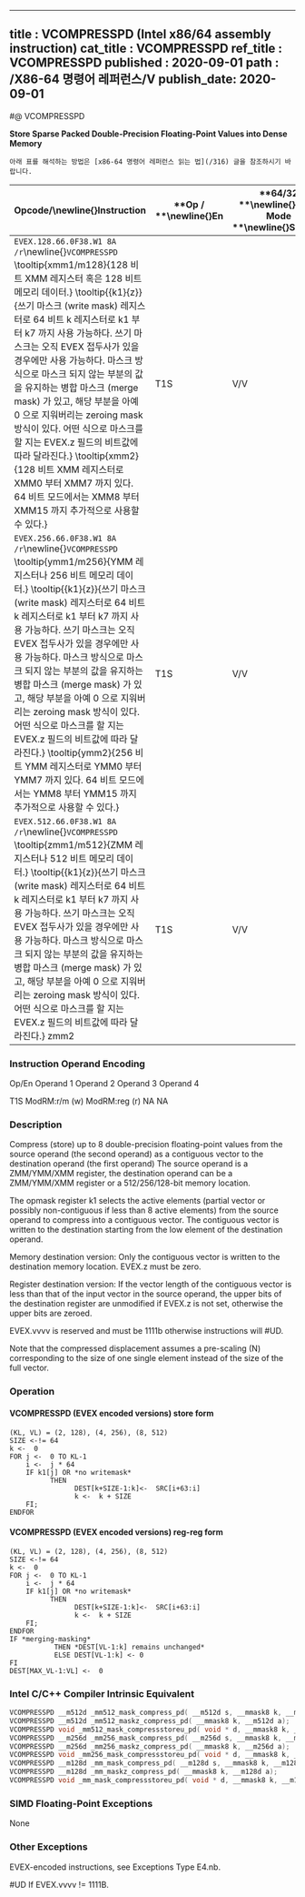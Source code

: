 ----------------------------
title : VCOMPRESSPD (Intel x86/64 assembly instruction)
cat_title : VCOMPRESSPD
ref_title : VCOMPRESSPD
published : 2020-09-01
path : /X86-64 명령어 레퍼런스/V
publish_date: 2020-09-01
----------------------------


#@ VCOMPRESSPD

**Store Sparse Packed Double-Precision Floating-Point Values into Dense Memory**

```lec-info
아래 표를 해석하는 방법은 [x86-64 명령어 레퍼런스 읽는 법](/316) 글을 참조하시기 바랍니다.
```

|**Opcode/**\newline{}**Instruction**|**Op / **\newline{}**En**|**64/32 **\newline{}**bit Mode **\newline{}**Support**|**CPUID **\newline{}**Feature **\newline{}**Flag**|**Description**|
|------------------------------------|-------------------------|------------------------------------------------------|--------------------------------------------------|---------------|
|`EVEX.128.66.0F38.W1 8A /r`\newline{}`VCOMPRESSPD` \tooltip{xmm1/m128}{128 비트 XMM 레지스터 혹은 128 비트 메모리 데이터.} \tooltip{\{k1\}\{z\}}{쓰기 마스크 (write mask) 레지스터로 64 비트 k 레지스터로 k1 부터 k7 까지 사용 가능하다. 쓰기 마스크는 오직 EVEX 접두사가 있을 경우에만 사용 가능하다. 마스크 방식으로 마스크 되지 않는 부분의 값을 유지하는 병합 마스크 (merge mask) 가 있고, 해당 부분을 아예 0 으로 지워버리는 zeroing mask 방식이 있다. 어떤 식으로 마스크를 할 지는 EVEX.z 필드의 비트값에 따라 달라진다.} \tooltip{xmm2}{128 비트 XMM 레지스터로 XMM0 부터 XMM7 까지 있다. 64 비트 모드에서는 XMM8 부터 XMM15 까지 추가적으로 사용할 수 있다.} |T1S|V/V|AVX512VL\newline{}AVX512F|Compress packed double-precision floating-point values from xmm2 to xmm1/m128 using writemask k1.|
|`EVEX.256.66.0F38.W1 8A /r`\newline{}`VCOMPRESSPD` \tooltip{ymm1/m256}{YMM 레지스터나 256 비트 메모리 데이터.} \tooltip{\{k1\}\{z\}}{쓰기 마스크 (write mask) 레지스터로 64 비트 k 레지스터로 k1 부터 k7 까지 사용 가능하다. 쓰기 마스크는 오직 EVEX 접두사가 있을 경우에만 사용 가능하다. 마스크 방식으로 마스크 되지 않는 부분의 값을 유지하는 병합 마스크 (merge mask) 가 있고, 해당 부분을 아예 0 으로 지워버리는 zeroing mask 방식이 있다. 어떤 식으로 마스크를 할 지는 EVEX.z 필드의 비트값에 따라 달라진다.} \tooltip{ymm2}{256 비트 YMM 레지스터로 YMM0 부터 YMM7 까지 있다. 64 비트 모드에서는 YMM8 부터 YMM15 까지 추가적으로 사용할 수 있다.} |T1S|V/V|AVX512VL\newline{}AVX512F|Compress packed double-precision floating-point values from ymm2 to ymm1/m256 using writemask k1.|
|`EVEX.512.66.0F38.W1 8A /r`\newline{}`VCOMPRESSPD` \tooltip{zmm1/m512}{ZMM 레지스터나 512 비트 메모리 데이터.} \tooltip{\{k1\}\{z\}}{쓰기 마스크 (write mask) 레지스터로 64 비트 k 레지스터로 k1 부터 k7 까지 사용 가능하다. 쓰기 마스크는 오직 EVEX 접두사가 있을 경우에만 사용 가능하다. 마스크 방식으로 마스크 되지 않는 부분의 값을 유지하는 병합 마스크 (merge mask) 가 있고, 해당 부분을 아예 0 으로 지워버리는 zeroing mask 방식이 있다. 어떤 식으로 마스크를 할 지는 EVEX.z 필드의 비트값에 따라 달라진다.} zmm2 |T1S|V/V|AVX512F|Compress packed double-precision floating-point values from zmm2 using control mask k1 to zmm1/m512.|
###                                                       Instruction Operand Encoding


Op/En Operand 1 Operand 2 Operand 3 Operand 4

 T1S ModRM:r/m (w) ModRM:reg (r) NA NA

### Description 


Compress (store) up to 8 double-precision floating-point values from the source operand (the second operand) as a contiguous vector to the destination operand (the first operand) The source operand is a ZMM/YMM/XMM register, the destination operand can be a ZMM/YMM/XMM register or a 512/256/128-bit memory location.

The opmask register k1 selects the active elements (partial vector or possibly non-contiguous if less than 8 active elements) from the source operand to compress into a contiguous vector. The contiguous vector is written to the destination starting from the low element of the destination operand.

Memory destination version: Only the contiguous vector is written to the destination memory location. EVEX.z must be zero.

Register destination version: If the vector length of the contiguous vector is less than that of the input vector in the source operand, the upper bits of the destination register are unmodified if EVEX.z is not set, otherwise the upper bits are zeroed.

EVEX.vvvv is reserved and must be 1111b otherwise instructions will #UD.

Note that the compressed displacement assumes a pre-scaling (N) corresponding to the size of one single element instead of the size of the full vector.


### Operation
#### VCOMPRESSPD (EVEX encoded versions) store form
```info-verb
(KL, VL) = (2, 128), (4, 256), (8, 512)
SIZE <-!= 64
k <-  0
FOR j <-  0 TO KL-1
    i <-  j * 64
    IF k1[j] OR *no writemask*
          THEN 
                DEST[k+SIZE-1:k]<-  SRC[i+63:i]
                k <-  k + SIZE
    FI;
ENDFOR
```
#### VCOMPRESSPD (EVEX encoded versions) reg-reg form
```info-verb
(KL, VL) = (2, 128), (4, 256), (8, 512)
SIZE <-!= 64
k <-  0
FOR j <-  0 TO KL-1
    i <-  j * 64
    IF k1[j] OR *no writemask*
          THEN 
                DEST[k+SIZE-1:k]<-  SRC[i+63:i]
                k <-  k + SIZE
    FI;
ENDFOR
IF *merging-masking* 
           THEN *DEST[VL-1:k] remains unchanged*
           ELSE DEST[VL-1:k] <- 0
FI
DEST[MAX_VL-1:VL] <-  0
```

### Intel C/C++ Compiler Intrinsic Equivalent

```cpp
VCOMPRESSPD __m512d _mm512_mask_compress_pd( __m512d s, __mmask8 k, __m512d a);
VCOMPRESSPD __m512d _mm512_maskz_compress_pd( __mmask8 k, __m512d a);
VCOMPRESSPD void _mm512_mask_compressstoreu_pd( void * d, __mmask8 k, __m512d a);
VCOMPRESSPD __m256d _mm256_mask_compress_pd( __m256d s, __mmask8 k, __m256d a);
VCOMPRESSPD __m256d _mm256_maskz_compress_pd( __mmask8 k, __m256d a);
VCOMPRESSPD void _mm256_mask_compressstoreu_pd( void * d, __mmask8 k, __m256d a);
VCOMPRESSPD __m128d _mm_mask_compress_pd( __m128d s, __mmask8 k, __m128d a);
VCOMPRESSPD __m128d _mm_maskz_compress_pd( __mmask8 k, __m128d a);
VCOMPRESSPD void _mm_mask_compressstoreu_pd( void * d, __mmask8 k, __m128d a);
```
### SIMD Floating-Point Exceptions


None

### Other Exceptions


EVEX-encoded instructions, see Exceptions Type E4.nb.

#UD  If EVEX.vvvv != 1111B.

